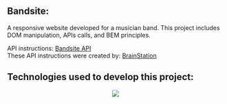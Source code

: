 ## Bandsite:

A responsive website developed for a musician band. This project includes DOM manipulation, APIs calls, and BEM principles.

API instructions: <a href="https://unit-2-project-api-25c1595833b2.herokuapp.com/" target="_blank">Bandsite API</a>
<br/>
These API instructions were created by: <a href="https://brainstation.io/" targte="_blank">BrainStation</a>

## Technologies used to develop this project:
<p align="center">
  <a href="https://skillicons.dev">
    <img src="https://skillicons.dev/icons?i=js,html,sass" />
  </a>
</p>

